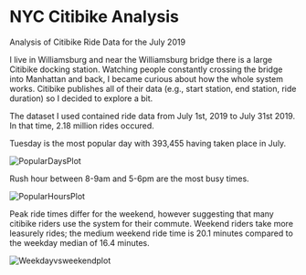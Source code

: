 # NYC Citibike Analysis

Analysis of Citibike Ride Data for the July 2019

I live in Williamsburg and near the Williamsburg bridge there is a large Citibike docking station. Watching people constantly crossing the bridge into Manhattan and back, I became curious about how the whole system works. Citibike publishes all of their data (e.g., start station, end station, ride duration) so I decided to explore a bit.

The dataset I used contained ride data from July 1st, 2019 to July 31st 2019. In that time, 2.18 million rides occured. 

Tuesday is the most popular day with 393,455 having taken place in July. 

![PopularDaysPlot](https://user-images.githubusercontent.com/33380363/69369931-e8cc6f00-0c6a-11ea-99b4-3d347f92afdb.jpeg)

Rush hour between 8-9am and 5-6pm are the most busy times.

![PopularHoursPlot](https://user-images.githubusercontent.com/33380363/69303767-3786f400-0bec-11ea-8b6a-29303f9bb914.jpeg)

Peak ride times differ for the weekend, however suggesting that many citibike riders use the system for their commute. Weekend riders take more leasurely rides; the medium weekend ride time is 20.1 minutes compared to the weekday median of 16.4 minutes. 

![Weekdayvsweekendplot](https://user-images.githubusercontent.com/33380363/69370375-d69f0080-0c6b-11ea-8559-1f45900cfb22.jpeg)



